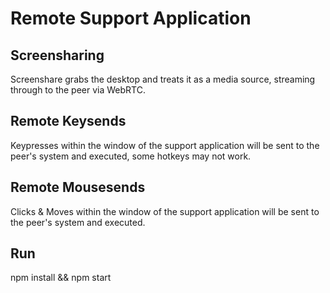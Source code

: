 # Remote Support Application 

## Screensharing
Screenshare grabs the desktop and treats it as a media source, streaming through to the peer via WebRTC. 

## Remote Keysends
Keypresses within the window of the support application will be sent to the peer's system and executed, some hotkeys may not work.

## Remote Mousesends
Clicks & Moves within the window of the support application will be sent to the peer's system and executed.

## Run
npm install && npm start